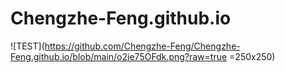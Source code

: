 # Chengzhe-Feng.github.io
![TEST](https://github.com/Chengzhe-Feng/Chengzhe-Feng.github.io/blob/main/o2ie75OFdk.png?raw=true =250x250)
